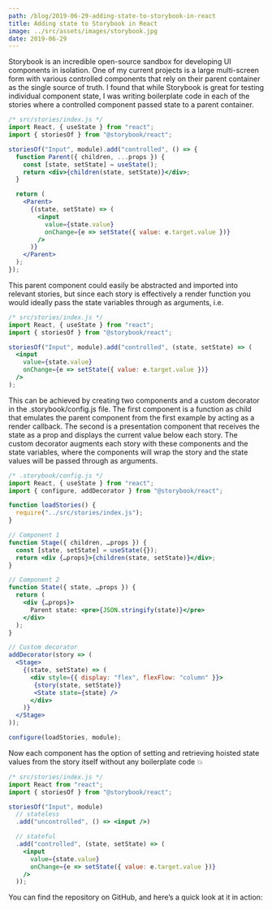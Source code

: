 ```yaml
---
path: /blog/2019-06-29-adding-state-to-storybook-in-react
title: Adding state to Storybook in React
image: ../src/assets/images/storybook.jpg
date: 2019-06-29
---
```


Storybook is an incredible open-source sandbox for developing UI components in isolation. One of my current projects is a large multi-screen form with various controlled components that rely on their parent container as the single source of truth. I found that while Storybook is great for testing individual component state, I was writing boilerplate code in each of the stories where a controlled component passed state to a parent container.

```jsx
/* src/stories/index.js */
import React, { useState } from "react";
import { storiesOf } from "@storybook/react";

storiesOf("Input", module).add("controlled", () => {
  function Parent({ children, ...props }) {
    const [state, setState] = useState();
    return <div>{children(state, setState)}</div>;
  }

  return (
    <Parent>
      {(state, setState) => (
        <input
          value={state.value}
          onChange={e => setState({ value: e.target.value })}
        />
      )}
    </Parent>
  );
});
```

This parent component could easily be abstracted and imported into relevant stories, but since each story is effectively a render function you would ideally pass the state variables through as arguments, i.e.

```jsx
/* src/stories/index.js */
import React, { useState } from "react";
import { storiesOf } from "@storybook/react";

storiesOf("Input", module).add("controlled", (state, setState) => (
  <input
    value={state.value}
    onChange={e => setState({ value: e.target.value })}
  />
);
```

This can be achieved by creating two components and a custom decorator in the .storybook/config.js file. The first component is a function as child that emulates the parent component from the first example by acting as a render callback. The second is a presentation component that receives the state as a prop and displays the current value below each story. The custom decorator augments each story with these components and the state variables, where the components will wrap the story and the state values will be passed through as arguments.

```jsx
/* .storybook/config.js */
import React, { useState } from "react";
import { configure, addDecorator } from "@storybook/react";

function loadStories() {
  require("../src/stories/index.js");
}

// Component 1
function Stage({ children, …props }) {
  const [state, setState] = useState({});
  return <div {…props}>{children(state, setState)}</div>;
}

// Component 2
function State({ state, …props }) {
  return (
    <div {…props}>
      Parent state: <pre>{JSON.stringify(state)}</pre>
    </div>
  );
}

// Custom decorator
addDecorator(story => (
  <Stage>
    {(state, setState) => (
      <div style={{ display: "flex", flexFlow: "column" }}>
       {story(state, setState)}
       <State state={state} />
      </div>
    )}
  </Stage>
));

configure(loadStories, module);
```

Now each component has the option of setting and retrieving hoisted state values from the story itself without any boilerplate code 💥

```jsx
/* src/stories/index.js */
import React from "react";
import { storiesOf } from "@storybook/react";

storiesOf("Input", module)
  // stateless
  .add("uncontrolled", () => <input />)

  // stateful
  .add("controlled", (state, setState) => (
    <input
      value={state.value}
      onChange={e => setState({ value: e.target.value })}
    />
  ));
```

You can find the repository on GitHub, and here’s a quick look at it in action:
